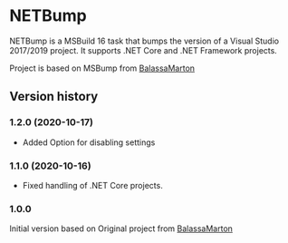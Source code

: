 # NETBump
NETBump is a MSBuild 16 task that bumps the version of a Visual Studio 2017/2019 project.
It supports .NET Core and .NET Framework projects.

Project is based on MSBump from [BalassaMarton](https://github.com/BalassaMarton/MSBump)

## Version history

### 1.2.0 (2020-10-17)

* Added Option for disabling settings

### 1.1.0 (2020-10-16)

* Fixed handling of .NET Core projects.

### 1.0.0
Initial version based on Original project from [BalassaMarton](https://github.com/BalassaMarton/MSBump)
